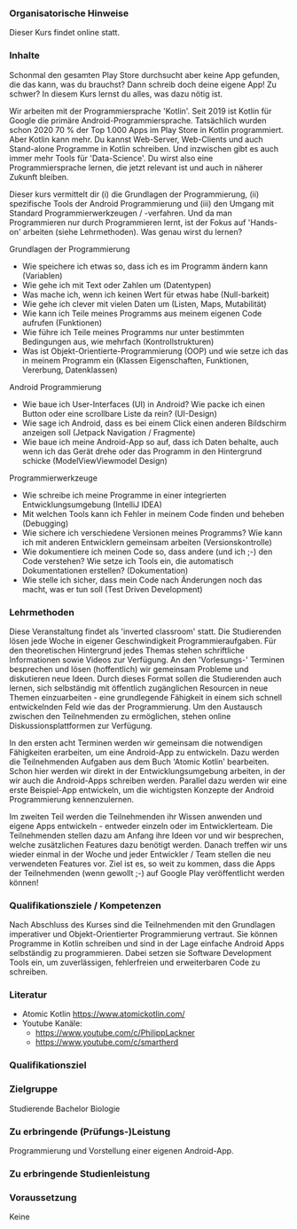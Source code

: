 ### Organisatorische Hinweise

Dieser Kurs findet online statt.

### Inhalte

Schonmal den gesamten Play Store durchsucht aber keine App gefunden, die das kann, was du brauchst? Dann schreib doch deine eigene App! Zu schwer? In diesem Kurs lernst du alles, was dazu nötig ist. 

Wir arbeiten mit der Programmiersprache 'Kotlin'. Seit 2019 ist Kotlin für Google die primäre Android-Programmiersprache. Tatsächlich wurden schon 2020 70 % der Top 1.000 Apps im Play Store in Kotlin programmiert. Aber Kotlin kann mehr. Du kannst Web-Server, Web-Clients und auch Stand-alone Programme in Kotlin schreiben. Und inzwischen gibt es auch immer mehr Tools für 'Data-Science'. Du wirst also eine Programmiersprache lernen, die jetzt relevant ist und auch in näherer Zukunft bleiben.

 Dieser kurs vermittelt dir (i) die Grundlagen der Programmierung, (ii) spezifische Tools der Android Programmierung und (iii) den Umgang mit Standard Programmierwerkzeugen / -verfahren. Und da man Programmieren nur durch Programmieren lernt, ist der Fokus auf 'Hands-on' arbeiten (siehe Lehrmethoden). Was genau wirst du lernen?

Grundlagen der Programmierung
- Wie speichere ich etwas so, dass ich es im Programm ändern kann (Variablen)
- Wie gehe ich mit Text oder Zahlen um (Datentypen)
- Was mache ich, wenn ich keinen Wert für etwas habe (Null-barkeit)
- Wie gehe ich clever mit vielen Daten um (Listen, Maps, Mutabilität)
- Wie kann ich Teile meines Programms aus meinem eigenen Code aufrufen (Funktionen)
- Wie führe ich Teile meines Programms nur unter bestimmten Bedingungen aus, wie mehrfach (Kontrollstrukturen)
- Was ist Objekt-Orientierte-Programmierung (OOP) und wie setze ich das in meinem Programm ein (Klassen Eigenschaften, Funktionen, Vererbung, Datenklassen)

Android Programmierung
- Wie baue ich User-Interfaces (UI) in Android? Wie packe ich einen Button oder eine scrollbare Liste da rein? (UI-Design)
- Wie sage ich Android, dass es bei einem Click einen anderen Bildschirm anzeigen soll (Jetpack Navigation / Fragmente)
- Wie baue ich meine Android-App so auf, dass ich Daten behalte, auch wenn ich das Gerät drehe oder das Programm in den Hintergrund schicke (ModelViewViewmodel Design)

Programmierwerkzeuge
- Wie schreibe ich meine Programme in einer integrierten Entwicklungsumgebung (IntelliJ IDEA)
- Mit welchen Tools kann ich Fehler in meinem Code finden und beheben (Debugging)
- Wie sichere ich verschiedene Versionen meines Programms? Wie kann ich mit anderen Entwicklern gemeinsam arbeiten (Versionskontrolle)
- Wie dokumentiere ich meinen Code so, dass andere (und ich ;-) den Code verstehen? Wie setze ich Tools ein, die automatisch Dokumentationen erstellen? (Dokumentation)
- Wie stelle ich sicher, dass mein Code nach Änderungen noch das macht, was er tun soll (Test Driven Development)

### Lehrmethoden

Diese Veranstaltung findet als 'inverted classroom' statt. Die Studierenden lösen jede Woche in eigener Geschwindigkeit Programmieraufgaben. Für den theoretischen Hintergrund jedes Themas stehen schriftliche Informationen sowie Videos zur Verfügung. An den 'Vorlesungs-' Terminen besprechen und lösen (hoffentlich) wir gemeinsam Probleme und diskutieren neue Ideen. Durch dieses Format  sollen die Studierenden auch lernen, sich selbständig mit öffentlich zugänglichen Resourcen in neue Themen einzuarbeiten - eine grundlegende Fähigkeit in einem sich schnell entwickelnden Feld wie das der Programmierung. Um den Austausch zwischen den Teilnehmenden zu ermöglichen, stehen online Diskussionsplattformen zur Verfügung. 

In den ersten acht Terminen werden wir gemeinsam die notwendigen Fähigkeiten erarbeiten, um eine Android-App zu entwickeln. Dazu werden die Teilnehmenden Aufgaben aus dem Buch 'Atomic Kotlin' bearbeiten. Schon hier werden wir direkt in der Entwicklungsumgebung arbeiten, in der wir auch die Android-Apps schreiben werden. Parallel dazu werden wir eine erste Beispiel-App entwickeln, um die wichtigsten Konzepte der Android Programmierung kennenzulernen.

Im zweiten Teil werden die Teilnehmenden ihr Wissen anwenden und eigene Apps entwickeln - entweder einzeln oder im Entwicklerteam. Die Teilnehmenden stellen dazu am Anfang ihre Ideen vor und wir besprechen, welche zusätzlichen Features dazu benötigt werden. Danach treffen wir uns wieder einmal in der Woche und jeder Entwickler / Team stellen die neu verwendeten Features vor. Ziel ist es, so weit zu kommen, dass die Apps der Teilnehmenden (wenn gewollt ;-) auf Google Play veröffentlicht werden können!


### Qualifikationsziele / Kompetenzen

Nach Abschluss des Kurses sind die Teilnehmenden mit den Grundlagen imperativer und Objekt-Orientierter Programmierung vertraut. Sie können Programme in Kotlin schreiben und sind in der Lage einfache Android Apps selbständig zu programmieren. Dabei setzen sie Software Development Tools ein, um zuverlässigen, fehlerfreien und erweiterbaren Code zu schreiben.

### Literatur

- Atomic Kotlin https://www.atomickotlin.com/
- Youtube Kanäle:
  - https://www.youtube.com/c/PhilippLackner
  - https://www.youtube.com/c/smartherd

### Qualifikationsziel

### Zielgruppe

Studierende Bachelor Biologie

### Zu erbringende (Prüfungs-)Leistung

Programmierung und Vorstellung einer eigenen Android-App.

### Zu erbringende Studienleistung

### Voraussetzung

Keine